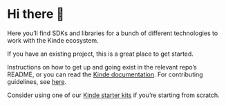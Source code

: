 # Hi there 👋

Here you’ll find SDKs and libraries for a bunch of different technologies to work with the Kinde ecosystem.

If you have an existing project, this is a great place to get started.

Instructions on how to get up and going exist in the relevant repo’s README, or you can read the [Kinde documentation](https://kinde.com/docs). For contributing guidelines, see [here](../.github/CONTRIBUTING.md).

Consider using one of our [Kinde starter kits](https://github.com/kinde-starter-kits) if you’re starting from scratch.
